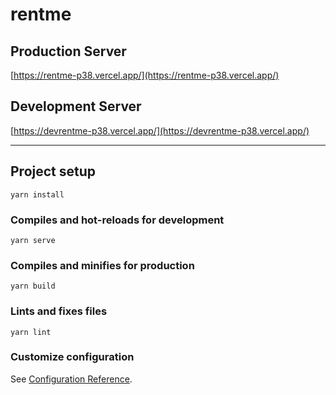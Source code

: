 # rentme

## Production Server

[https://rentme-p38.vercel.app/](https://rentme-p38.vercel.app/)

## Development Server

[https://devrentme-p38.vercel.app/](https://devrentme-p38.vercel.app/)

---

## Project setup

```
yarn install
```

### Compiles and hot-reloads for development

```
yarn serve
```

### Compiles and minifies for production

```
yarn build
```

### Lints and fixes files

```
yarn lint
```

### Customize configuration

See [Configuration Reference](https://cli.vuejs.org/config/).
